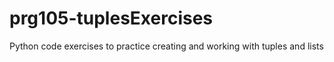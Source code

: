 # prg105-tuplesExercises
Python code exercises to practice creating and working with tuples and lists
